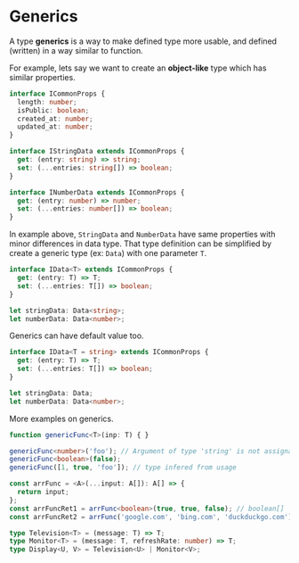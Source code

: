 # Generics

A type **generics** is a way to make defined type more usable, and defined (written) in a way similar to function.

For example, lets say we want to create an **object-like** type which has similar properties.

```ts
interface ICommonProps {
  length: number;
  isPublic: boolean;
  created_at: number;
  updated_at: number;
}

interface IStringData extends ICommonProps {
  get: (entry: string) => string;
  set: (...entries: string[]) => boolean;
}

interface INumberData extends ICommonProps {
  get: (entry: number) => number;
  set: (...entries: number[]) => boolean;
}
```

In example above, `StringData` and `NumberData` have same properties with minor differences in data type. That type definition can be simplified by create a generic type (ex: `Data`) with one parameter `T`.

```ts
interface IData<T> extends ICommonProps {
  get: (entry: T) => T;
  set: (...entries: T[]) => boolean;
}

let stringData: Data<string>;
let numberData: Data<number>;
```

Generics can have default value too.

```ts
interface IData<T = string> extends ICommonProps {
  get: (entry: T) => T;
  set: (...entries: T[]) => boolean;
}

let stringData: Data;
let numberData: Data<number>;
```

More examples on generics.

```ts
function genericFunc<T>(inp: T) { }

genericFunc<number>('foo'); // Argument of type 'string' is not assignable to parameter of type 'number'.
genericFunc<boolean>(false);
genericFunc([1, true, 'foo']); // type infered from usage
```

```ts
const arrFunc = <A>(...input: A[]): A[] => {
  return input;
};
const arrFuncRet1 = arrFunc<boolean>(true, true, false); // boolean[]
const arrFuncRet2 = arrFunc('google.com', 'bing.com', 'duckduckgo.com'); // string[]
```

```ts
type Television<T> = (message: T) => T;
type Monitor<T> = (message: T, refreshRate: number) => T;
type Display<U, V> = Television<U> | Monitor<V>;
```
